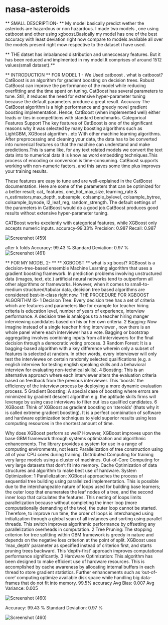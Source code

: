 # nasa-asteroids
** SMALL DESCRIPTION- **
My model basically predict wether the asteriods are hazardous or non hazardous.
I made two models , one using catboost and other using xgboost.Basically my model has one of the best accuracy with least deviation right now compare to models avaliable all over the models present right mow respective to the dataset i have used.

** THE datset has imbalanced distribution and unneccesary features. But it has been reduced and implmented in my model.It comprises of around 1512 values(small dataset).**

** INTRODUCTION **
FOR MODEL 1 - 
We Used catboost .
what is catboost?
CatBoost is an algorithm for gradient boosting on decision trees.
Robust
CatBoost can improve the performance of the model while reducing overfitting and the time spent on tuning.  CatBoost has several parameters to tune. Still, it reduces the need for extensive hyper-parameter tuning because the default parameters produce a great result.
Accuracy
The CatBoost algorithm is a high performance and greedy novel gradient boosting implementation. Hence, CatBoost (when implemented well) either leads or ties in competitions with standard benchmarks.
Categorical Features Support
The key features of CatBoost is one of the significant reasons why it was selected by many boosting algorithms such as LightGBM,  XGBoost algorithm ..etc With other machine learning algorithms. After preprocessing and cleaning your data, the data has to be converted into numerical features so that the machine can understand and make predictions.This is same like, for any text related models we convert the text data into to numerical data it is know as word embedding techniques.This process of encoding or conversion is time-consuming. CatBoost supports working with non-numeric factors, and this saves some time plus improves your training results.

These features are easy to tune and are well-explained in the CatBoost documentation. Here are some of the parameters that can be optimized for a better result;
cat_ features, one_hot_max_size, learning_rate & n_estimators,max_depth, subsample, colsample_bylevel, colsample_bytree,  colsample_bynode,  l2_leaf_reg, random_strength.
The default settings of the parameters in CatBoost would do a good job.CatBoost produces good results without extensive hyper-parameter tuning.


CATBoost works excelently with categorical features, while XGBoost only accepts numeric inputs.
accuracy-99.33%
Precision: 0.987
Recall: 0.987


![Screenshot (459)](https://user-images.githubusercontent.com/90260133/144815490-724569cf-a1fd-41f9-a572-9a79e7e9d599.png)

after k folds
Accuracy: 99.43 %
Standard Deviation: 0.97 %
![Screenshot (461)](https://user-images.githubusercontent.com/90260133/144815968-90723257-69f9-49af-a332-8392b8677e7c.png)


** FOR MY MODEL 2- **
** XGBOOST **
what is xg boost?
XGBoost is a decision-tree-based ensemble Machine Learning algorithm that uses a gradient boosting framework. In prediction problems involving unstructured data (images, text, etc.) artificial neural networks tend to outperform all other algorithms or frameworks. However, when it comes to small-to-medium structured/tabular data, decision tree based algorithms are considered best-in-class right now. THE PROCEDURE FOR XGBOOST ALGORITHM IS- 1 Decision Tree: Every decision tree has a set of criteria which are features and parameters like for example for teacher hiring criteria is education level, number of years of experience, interview performance. A decision tree is analogous to a teacher hiring manger interviewing candidates based on his or her own criteria. 2 Bagging: Now imagine instead of a single teacher hiring interviewer , now there is an whole panel where each interviewer has a vote. Bagging or bootstrap aggregating involves combining inputs from all interviewers for the final decision through a democratic voting process. 3 Random Forest: It is a bagging-based algorithm with a key difference wherein only a subset of features is selected at random. In other words, every interviewer will only test the interviewee on certain randomly selected qualifications (e.g. a english interview for testing english speaking skills and a behavioral interview for evaluating non-technical skills). 4 Boosting: This is an alternative approach where each interviewer alters the evaluation criteria based on feedback from the previous interviewer. This ‘boosts’ the efficiency of the interview process by deploying a more dynamic evaluation process. 5 Gradient Boosting: A special case of boosting where errors are minimized by gradient descent algorithm e.g. the aptitude skills firms will leverage by using case interviews to filter out less qualified candidates. 6 XGBoost: Think of XGBoost as gradient boosting on ‘steroids’ (thats why it is called extreme gradient boosting). It is a perfect combination of software and hardware optimization techniques to yield superior results using less computing resources in the shortest amount of time.

Why does XGBoost perform so well?
 However, XGBoost improves upon the base GBM framework through systems optimization and algorithmic enhancements. The library provides a system for use in a range of computing environments, not least: Parallelization of tree construction using all of your CPU cores during training. Distributed Computing for training very large models using a cluster of machines. Out-of-Core Computing for very large datasets that don’t fit into memory. Cache Optimization of data structures and algorithm to make best use of hardware. System Optimization: 1 Parallelization: XGBoost approaches the process of sequential tree building using parallelized implementation. This is possible due to the interchangeable nature of loops used for building base learners; the outer loop that enumerates the leaf nodes of a tree, and the second inner loop that calculates the features. This nesting of loops limits parallelization because without completing the inner loop (more computationally demanding of the two), the outer loop cannot be started. Therefore, to improve run time, the order of loops is interchanged using initialization through a global scan of all instances and sorting using parallel threads. This switch improves algorithmic performance by offsetting any parallelization overheads in computation. 2 Tree Pruning: The stopping criterion for tree splitting within GBM framework is greedy in nature and depends on the negative loss criterion at the point of split. XGBoost uses ‘max_depth’ parameter as specified instead of criterion first, and starts pruning trees backward. This ‘depth-first’ approach improves computational performance significantly. 3 Hardware Optimization: This algorithm has been designed to make efficient use of hardware resources. This is accomplished by cache awareness by allocating internal buffers in each thread to store gradient statistics. Further enhancements such as ‘out-of-core’ computing optimize available disk space while handling big data-frames that do not fit into memory.
99.5% accuracy 
Avg Bias: 0.007
Avg Variance: 0.005



![Screenshot (460)](https://user-images.githubusercontent.com/90260133/144815714-0c96babe-73ad-468d-b4ab-631c12595418.png)


Accuracy: 99.43 %
Standard Deviation: 0.97 %

![Screenshot (460)](https://user-images.githubusercontent.com/90260133/144815915-51edfe51-856d-499b-9b0f-f517ac21fa15.png)

